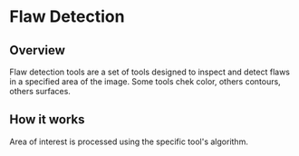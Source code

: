 Flaw Detection
==============

Overview
--------

Flaw detection tools are a set of tools designed to inspect and detect flaws in a specified area of the image. Some tools chek color, others contours, others surfaces.

How it works
------------

Area of interest is processed using the specific tool's algorithm.
